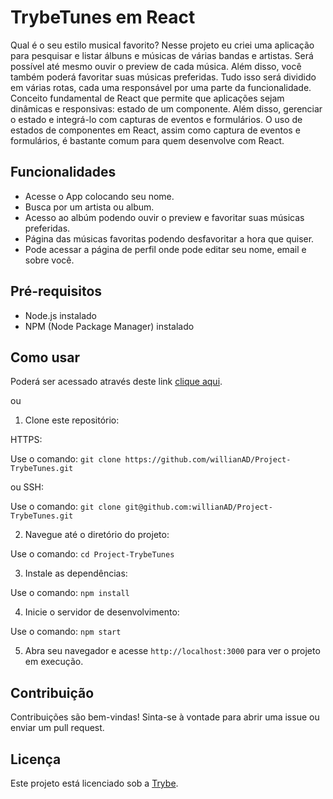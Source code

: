 # TrybeTunes em React

Qual é o seu estilo musical favorito? Nesse projeto eu criei uma aplicação para pesquisar e listar álbuns e músicas de várias bandas e artistas. Será possível até mesmo ouvir o preview de cada música. Além disso, você também poderá favoritar suas músicas preferidas. Tudo isso será dividido em várias rotas, cada uma responsável por uma parte da funcionalidade.
Conceito fundamental de React que permite que aplicações sejam dinâmicas e responsivas: estado de um componente. Além disso, gerenciar o estado e integrá-lo com capturas de eventos e formulários.
O uso de estados de componentes em React, assim como captura de eventos e formulários, é bastante comum para quem desenvolve com React.

## Funcionalidades

- Acesse o App colocando seu nome.
- Busca por um artista ou album.
- Acesso ao albúm podendo ouvir o preview e favoritar suas músicas preferidas.
- Página das músicas favoritas podendo desfavoritar a hora que quiser.
- Pode acessar a página de perfil onde pode editar seu nome, email e sobre você.

## Pré-requisitos

- Node.js instalado
- NPM (Node Package Manager) instalado

## Como usar

Poderá ser acessado através deste link [clique aqui](https://willianad.github.io/Project-TrybeTunes/).

ou

1. Clone este repositório:

HTTPS:

Use o comando: `git clone https://github.com/willianAD/Project-TrybeTunes.git`

ou SSH:

Use o comando: `git clone git@github.com:willianAD/Project-TrybeTunes.git`



2. Navegue até o diretório do projeto:

Use o comando: `cd Project-TrybeTunes`



3. Instale as dependências:

Use o comando: `npm install`



4. Inicie o servidor de desenvolvimento:

Use o comando: `npm start`



5. Abra seu navegador e acesse `http://localhost:3000` para ver o projeto em execução.

## Contribuição

Contribuições são bem-vindas! Sinta-se à vontade para abrir uma issue ou enviar um pull request.

## Licença

Este projeto está licenciado sob a [Trybe](https://www.betrybe.com/).
